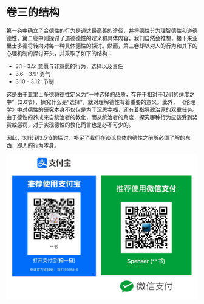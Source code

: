 # 卷三的结构

第一卷中确立了合德性的行为是通达最高善的途径，并将德性分为理智德性和道德德性，第二卷中则探讨了道德德性的定义和具体内容。我们自然会推想，接下来亚里士多德将转向对每一种具体德性的探讨。然而，第三卷却以对人的行为和其下的心理机制的探讨开头，并采取了如下的结构：

* 3.1 - 3.5: 意愿与非意愿的行为，选择以及责任
* 3.6 - 3.9: 勇气
* 3.10 - 3.12: 节制

这是由于亚里士多德将德性定义为“一种选择的品质，存在于相对于我们的适度之中”（2.6节），探究什么是“选择”，就对理解德性有着重要的意义。此外， 《伦理学》中对德性的研究本身不仅仅是为了沉思幸福，还有着指导政治家的双重任务。由于德性的养成来自统治者的教化，而从统治者的角度，探究哪种行为应该受到奖赏或惩罚，对于实现德性的教化而言也是必不可少的。

因此，3.1节到3.5节的探讨，补足了我们在谈论具体的德性之前所必须了解的东西，即人的行为本身。

![](../.gitbook/assets/qr.png)

